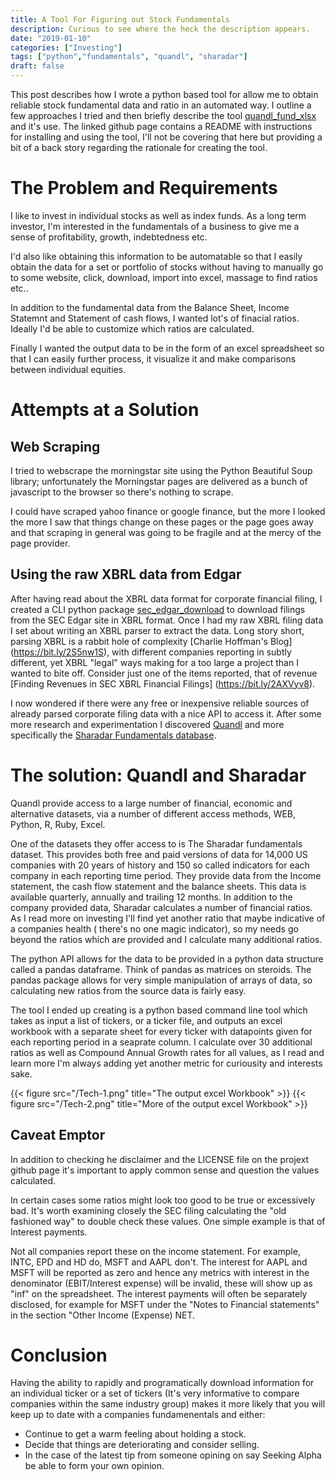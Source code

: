 ```yaml
---
title: A Tool For Figuring out Stock Fundamentals
description: Curious to see where the heck the description appears.
date: "2019-01-10"
categories: ["Investing"]
tags: ["python","fundamentals", "quandl", "sharadar"]
draft: false
---
```

This post describes how I wrote a python based tool for allow me to obtain reliable stock fundamental
data and ratio in an automated way. I outline a few
approaches I tried and then briefly describe the tool [quandl_fund_xlsx](https://github.com/robren/quandl_fund_xlsx) and it's use. The linked github page contains a README with instructions for installing and using the tool, I'll not be covering that here but providing a bit of a back story regarding the rationale for creating the tool.

# The Problem and Requirements

I like to invest in individual stocks as well as index funds. As a long term
investor, I'm interested in the fundamentals of a business to give me a
sense of profitability, growth, indebtedness etc.

I'd also like obtaining this information to be automatable so that I easily
obtain the data for a set or portfolio of stocks without having to manually go
to some website, click, download, import into excel, massage to find ratios
etc..

In addition to the fundamental data from the Balance Sheet, Income Statemnt
and Statement of cash flows, I wanted lot's of finacial ratios. Ideally I'd be
able to customize which ratios are calculated.

Finally I wanted the output data to be in the form of an excel spreadsheet so
that I can easily  further process, it visualize it and make comparisons
between individual equities.

# Attempts at a Solution

## Web Scraping

I tried to webscrape the morningstar site using the Python Beautiful Soup
library; unfortunately the Morningstar pages are delivered as a bunch of
javascript to the browser so there's nothing to scrape.

I could have scraped yahoo finance or google finance, but  the more I looked
the more I saw that things change on these pages or the page goes away  and that scraping in general
was going to be fragile and at the mercy of the page provider.

## Using the raw XBRL data from Edgar

After having read about the XBRL data format for corporate financial filing,
I created a CLI python package
[sec_edgar_download](https://github.com/robren/sec_edgar_download) to download
filings from the SEC Edgar site in XBRL format.  Once I had my raw XBRL filing
data I set about writing an XBRL parser to extract the data. Long story short,
parsing XBRL is a rabbit hole of complexity [Charlie Hoffman's Blog] (https://bit.ly/2S5nw1S), with different companies
reporting in subtly different, yet XBRL "legal"  ways making for a too large a project than I
wanted to bite off. Consider just one of the items reported, that of revenue [Finding Revenues in SEC XBRL Financial Filings] (https://bit.ly/2AXVyv8).

I now wondered if there were any free or inexpensive reliable sources of
already parsed corporate filing data with a nice API to access it. After some more research and
experimentation I discovered [Quandl](https://www.quandl.com/) and more specifically the [Sharadar
Fundamentals database](http://www.sharadar.com/).  


# The solution: Quandl and Sharadar

Quandl provide access to a large number of financial, economic and alternative datasets, via a number of different access methods, WEB, Python, R, Ruby, Excel.

One of the datasets they offer access to is The Sharadar fundamentals dataset. This  provides both free and  paid versions of
data for 14,000 US companies with 20 years of history and 150 so called
indicators for each company in each reporting time period.  They provide data
from the Income statement, the cash flow statement and the balance sheets.
This data is available quarterly, annually and trailing 12 months.  In
addition to the company provided data, Sharadar calculates a number of
financial ratios. As I read more on investing I'll find yet another ratio that maybe indicative of a companies health  ( there's no one magic indicator), so my needs go beyond the ratios which are provided and I calculate  many  additional ratios.

The python API allows for the data to be provided in a python data structure called a pandas dataframe. Think of pandas as matrices on steroids. The pandas package allows for very simple manipulation of arrays of data,  so calculating new ratios from the source data is fairly easy.

The tool I ended up creating is a python based command line tool which takes
as input a list of tickers, or a ticker file, and outputs an excel workbook
with a separate sheet for every ticker with  datapoints given for each
reporting period in a seaprate column. I calculate over 30 additional ratios
as well as Compound Annual Growth rates for all values, as I read and learn
more I'm always adding yet another metric for curiousity and interests sake.


{{< figure src="/Tech-1.png" title="The output excel Workbook" >}}
{{< figure src="/Tech-2.png" title="More of the  output excel Workbook" >}}

## Caveat Emptor

In addition to checking he disclaimer and the LICENSE file on the projext github page  it's important to apply common sense and  question the values calculated.

In certain cases some ratios might look too good to be true or excessively
bad. It's worth examining closely the SEC filing calculating the "old
fashioned way" to double check these values. One simple example is that of Interest payments.

 Not all companies report these on the income statement. For example, INTC, EPD and HD do, MSFT and AAPL don't. The interest for AAPL and
  MSFT will be reported as zero and hence any metrics with interest in the
  denominator (EBIT/Interest expense)  will be invalid, these will show up as
  "inf" on the spreadsheet. The interest payments will often be separately
  disclosed, for example for MSFT  under the "Notes to Financial statements"
  in the section "Other Income (Expense) NET. 

# Conclusion

Having the ability to rapidly and programatically download information for an individual ticker or a set of tickers (It's very informative to compare companies within the same industry group) makes it more likely that you will keep up to date with a companies fundamenentals and either:

- Continue to get a warm feeling about holding a stock.
- Decide that things are deteriorating and  consider selling.
- In the case of the latest tip from someone opining on say Seeking Alpha be able to form your own opinion.

